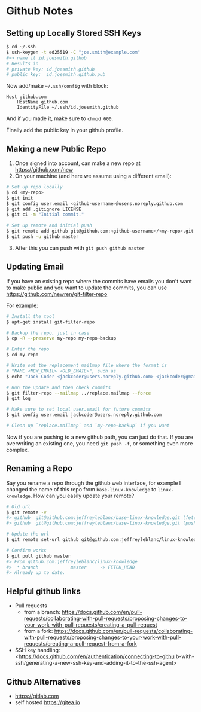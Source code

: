 # Github Notes

## Setting up Locally Stored SSH Keys

```sh
$ cd ~/.ssh
$ ssh-keygen -t ed25519 -C "joe.smith@example.com"
#=> name it id.joesmith.github
# Results in
# private key: id.joesmith.github
# public key:  id.joesmith.github.pub
```

Now add/make `~/.ssh/config` with block:

```
Host github.com
    HostName github.com
    IdentityFile ~/.ssh/id.joesmith.github
```

And if you made it, make sure to `chmod 600`.

Finally add the public key in your github profile.


## Making a new Public Repo

1. Once signed into account, can make a new repo at <https://github.com/new>
2. On your machine (and here we assume using a different email):

```sh
# Set up repo locally
$ cd <my-repo>
$ git init
$ git config user.email <github-username>@users.noreply.github.com
$ git add .gitignore LICENSE
$ git ci -m "Initial commit."

# Set up remote and initial push
$ git remote add github git@github.com:<github-username>/<my-repo>.git
$ git push -u github master
```

3. After this you can push with `git push github master`

## Updating Email

If you have an existing repo where the commits have emails you don't want to make public and you want to update the commits, you can use <https://github.com/newren/git-filter-repo>

For example:

```sh
# Install the tool
$ apt-get install git-filter-repo

# Backup the repo, just in case
$ cp -R --preserve my-repo my-repo~backup

# Enter the repo
$ cd my-repo

# Write out the replacement mailmap file where the format is
# "NAME <NEW_EMAIL> <OLD_EMAIL>", such as
$ echo "Jack Coder <jackcoder@users.noreply.github.com> <jackcoder@gmail.com>" > ../replace.mailmap

# Run the update and then check commits
$ git filter-repo --mailmap ../replace.mailmap --force
$ git log

# Make sure to set local user.email for future commits
$ git config user.email jackcoder@users.noreply.github.com

# Clean up `replace.mailmap` and `my-repo~backup` if you want
```

Now if you are pushing to a new github path, you can just do that.
If you are overwriting an existing one, you need `git push -f`, or something even more complex.


## Renaming a Repo

Say you rename a repo through the github web interface, for example I changed
the name of this repo from `base-linux-knowledge` to `linux-knowledge`.
How can you easily update your remote?

```sh
# Old url
$ git remote -v
#> github  git@github.com:jeffreyleblanc/base-linux-knowledge.git (fetch)
#> github  git@github.com:jeffreyleblanc/base-linux-knowledge.git (push)

# Update the url
$ git remote set-url github git@github.com:jeffreyleblanc/linux-knowledge.git

# Confirm works
$ git pull github master
#> From github.com:jeffreyleblanc/linux-knowledge
#>  * branch            master     -> FETCH_HEAD
#> Already up to date.
```


## Helpful github links

* Pull requests
    * from a branch: <https://docs.github.com/en/pull-requests/collaborating-with-pull-requests/proposing-changes-to-your-work-with-pull-requests/creating-a-pull-request>
    * from a fork: <https://docs.github.com/en/pull-requests/collaborating-with-pull-requests/proposing-changes-to-your-work-with-pull-requests/creating-a-pull-request-from-a-fork>
* SSH key handling: <https://docs.github.com/en/authentication/connecting-to-githu
b-with-ssh/generating-a-new-ssh-key-and-adding-it-to-the-ssh-agent>


## Github Alternatives

* <https://gitlab.com>
* self hosted <https://gitea.io>

